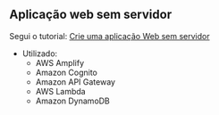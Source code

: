 ## Aplicação web sem servidor

Segui o tutorial: [Crie uma aplicação Web sem servidor](https://aws.amazon.com/pt/getting-started/hands-on/build-serverless-web-app-lambda-apigateway-s3-dynamodb-cognito/)

- Utilizado:
  - AWS Amplify
  - Amazon Cognito
  - Amazon API Gateway
  - AWS Lambda
  - Amazon DynamoDB